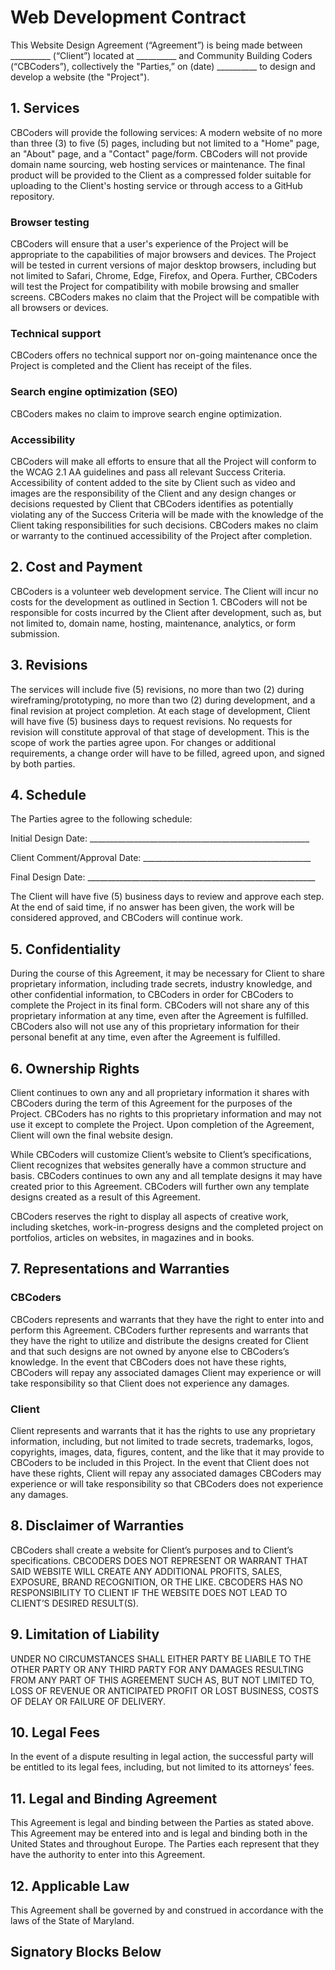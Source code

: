 # Web Development Contract

This Website Design Agreement (“Agreement”) is being made between __________ (“Client”) located at __________  and Community Building Coders (“CBCoders”), collectively the "Parties,” on (date) __________ to design and develop a website (the "Project").

## 1. Services

CBCoders will provide the following services: A modern website of no more than three (3) to five (5) pages, including but not limited to a "Home" page, an "About" page, and a "Contact" page/form. CBCoders will not provide domain name sourcing, web hosting services or maintenance. The final product will be provided to the Client as a compressed folder suitable for uploading to the Client's hosting service or through access to a GitHub repository.

### Browser testing

CBCoders will ensure that a user's experience of the Project will be appropriate to the capabilities of major browsers and devices. The Project will be tested in current versions of major desktop browsers, including but not limited to Safari, Chrome, Edge, Firefox, and Opera. Further, CBCoders will test the Project for compatibility with mobile browsing and smaller screens. CBCoders makes no claim that the Project will be compatible with all browsers or devices.

### Technical support

CBCoders offers no technical support nor on-going maintenance once the Project is completed and the Client has receipt of the files.

### Search engine optimization (SEO)

CBCoders makes no claim to improve search engine optimization.

### Accessibility

CBCoders will make all efforts to ensure that all the Project will conform to the WCAG 2.1 AA guidelines and pass all relevant Success Criteria. Accessibility of content added to the site by Client such as video and images are the responsibility of the Client and any design changes or decisions requested by Client that CBCoders identifies as potentially violating any of the Success Criteria will be made with the knowledge of the Client taking responsibilities for such decisions. CBCoders makes no claim or warranty to the continued accessibility of the Project after completion.

## 2. Cost and Payment

CBCoders is a volunteer web development service. The Client will incur no costs for the development as outlined in Section 1. CBCoders will not be responsible for costs incurred by the Client after development, such as, but not limited to, domain name, hosting, maintenance, analytics, or form submission.

## 3. Revisions

The services will include five (5) revisions, no more than two (2) during wireframing/prototyping, no more than two (2) during development, and a final revision at project completion. At each stage of development, Client will have five (5) business days to request revisions. No requests for revision will constitute approval of that stage of development. This is the scope of work the parties agree upon. For changes or additional requirements, a change order will have to be filled, agreed upon, and signed by both parties. 

## 4. Schedule

The Parties agree to the following schedule:

Initial Design Date: _______________________________________________________

Client Comment/Approval Date: __________________________________________

Final Design Date: _________________________________________________________

The Client will have five (5) business days to review and approve each step. At the end of said time, if no answer has been given, the work will be considered approved, and CBCoders will continue work. 

## 5. Confidentiality

During the course of this Agreement, it may be necessary for Client to share proprietary information, including trade secrets, industry knowledge, and other confidential information, to CBCoders in order for CBCoders to complete the Project in its final form. CBCoders will not share any of this proprietary information at any time, even after the Agreement is fulfilled. CBCoders also will not use any of this proprietary information for their personal benefit at any time, even after the Agreement is fulfilled.

## 6. Ownership Rights 

Client continues to own any and all proprietary information it shares with CBCoders during the term of this Agreement for the purposes of the Project. CBCoders has no rights to this proprietary information and may not use it except to complete the Project. Upon completion of the Agreement, Client will own the final website design.

While CBCoders will customize Client’s website to Client’s specifications, Client recognizes that websites generally have a common structure and basis. CBCoders continues to own any and all template designs it may have created prior to this Agreement. CBCoders will further own any template designs created as a result of this Agreement.

CBCoders reserves the right to display all aspects of creative work, including sketches, work-in-progress designs and the completed project on portfolios, articles on websites, in magazines and in books.

## 7. Representations and Warranties

### CBCoders

CBCoders represents and warrants that they have the right to enter into and perform this Agreement. CBCoders further represents and warrants that they have the right to utilize and distribute the designs created for Client and that such designs are not owned by anyone else to CBCoders’s knowledge. In the event that CBCoders does not have these rights, CBCoders will repay any associated damages Client may experience or will take responsibility so that Client does not experience any damages.

### Client

Client represents and warrants that it has the rights to use any proprietary information, including, but not limited to trade secrets, trademarks, logos, copyrights, images, data, figures, content, and the like that it may provide to CBCoders to be included in this Project. In the event that Client does not have these rights, Client will repay any associated damages CBCoders may experience or will take responsibility so that CBCoders does not experience any damages.

## 8. Disclaimer of Warranties

CBCoders shall create a website for Client’s purposes and to Client’s specifications. CBCODERS DOES NOT REPRESENT OR WARRANT THAT SAID WEBSITE WILL CREATE ANY ADDITIONAL PROFITS, SALES, EXPOSURE, BRAND RECOGNITION, OR THE LIKE. CBCODERS HAS NO RESPONSIBILITY TO CLIENT IF THE WEBSITE DOES NOT LEAD TO CLIENT’S DESIRED RESULT(S).

## 9. Limitation of Liability 

UNDER NO CIRCUMSTANCES SHALL EITHER PARTY BE LIABILE TO THE OTHER PARTY OR ANY THIRD PARTY FOR ANY DAMAGES RESULTING FROM ANY PART OF THIS AGREEMENT SUCH AS, BUT NOT LIMITED TO, LOSS OF REVENUE OR ANTICIPATED PROFIT OR LOST BUSINESS, COSTS OF DELAY OR FAILURE OF DELIVERY.

## 10. Legal Fees 

In the event of a dispute resulting in legal action, the successful party will be entitled to its legal fees, including, but not limited to its attorneys’ fees.

## 11. Legal and Binding Agreement

This Agreement is legal and binding between the Parties as stated above. This Agreement may be entered into and is legal and binding both in the United States and throughout Europe. The Parties each represent that they have the authority to enter into this Agreement.

## 12. Applicable Law

This Agreement shall be governed by and construed in accordance with the laws of the State of Maryland.

## Signatory Blocks Below

